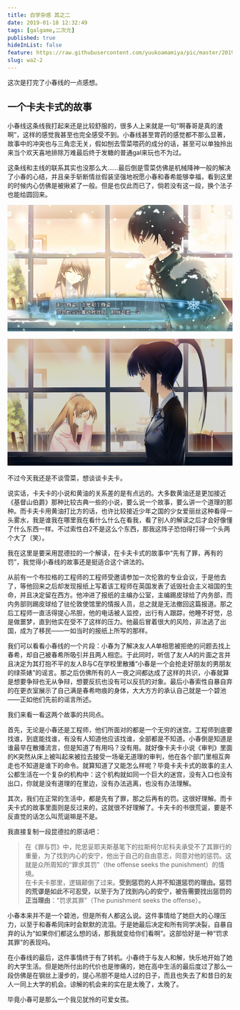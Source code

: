 ```yaml
---
title: 白学杂感 其之二
date: 2019-01-18 12:32:49
tags: [galgame,二次元]
published: true
hideInList: false
feature: https://raw.githubusercontent.com/yuukoamamiya/pic/master/20190508123325.png
slug: wa2-2
---
```

这次是打完了小春线的一点感想。

<!-- more -->

## 一个卡夫卡式的故事

小春线这条线我打起来还是比较舒服的，很多人上来就是一句“啊春哥是真的渣啊”，这样的感觉我甚至也完全感受不到。小春线甚至胃药的感觉都不那么显著，故事中的冲突也与三角恋无关，假如刨去雪菜喂药的成分的话，甚至可以单独拎出来当个欢天喜地排除万难最后终于发糖的普通gal来玩也不为过。

这条线和主线的联系其实也没那么大……最后倒是雪菜仿佛是机械降神一般的解决了小春的心结，并且亲手斩断情丝假装坚强地祝愿小春和春希能够幸福，看到这里的时候内心仿佛是被揪紧了一般。但是也仅此而已了，倘若没有这一段，换个法子也能给圆回来。

![](https://raw.githubusercontent.com/yuukoamamiya/pic/master/20190508123325.png)

![](https://raw.githubusercontent.com/yuukoamamiya/pic/master/20190508123351.png)

不过今天我还是不谈雪菜，想谈谈卡夫卡。

说实话，卡夫卡的小说和黄油的关系差的是有点远的。大多数黄油还是更加接近《基督山伯爵》那种比较古典一些的小说，要么说一个故事，要么讲一个道理的那种。而卡夫卡用黄油打比方的话，也许比较接近少年之国的少女爱丽丝这种看得一头雾水，我是谁我在哪里我在看什么什么在看我，看了别人的解读之后才会好像懂了什么东西一样。不过索性白2不是这么个东西，那我这阵子恐怕得打得一个头两个大了（笑）。

我在这里是要采用昆德拉的一个解读，在卡夫卡式的故事中“先有了罪，再有的罚”，我觉得小春线的故事还是挺适合这个讲法的。

从前有一个布拉格的工程师的工程师受邀请参加一次伦敦的专业会议，于是他去了，等他回来之后却发现报纸上写着该工程师在英国发表了诋毁社会主义祖国的生命，并且决定留在西方。他冲进了报纸的主编办公室，主编踢皮球给了内务部，而内务部则踢皮球给了驻伦敦使馆里的情报人员，总之就是无法撤回这篇报道。那之后工程师一直活得提心吊胆，他的电话被人监控，出行有人跟踪，他睡不好觉，总是做噩梦，直到他实在受不了这样的压力。他最后冒着很大的风险，非法逃了出国，成为了移民——一如当时的报纸上所写的那样。

我们可以看看小春线的一个片段：小春为了解决友人A单相思被拒绝的问题去找上春希，却自己被春希所吸引并且两人相恋。于此同时，听信了友人A的片面之言并且决定为其打抱不平的友人B与C在学校里散播“小春是一个会抢走好朋友的男朋友的绿茶婊”的谣言。那之后仿佛所有的人一夜之间都达成了这样的共识，小春就算是想要争辩也无从争辩，想要反抗也没有可以反抗的对象。最后小春索性自暴自弃的在更衣室展示了自己满是春希吻痕的身体，大大方方的承认自己就是一个碧池——正如他们先前的谣言所述。

我们来看一看这两个故事的共同点。

首先，无论是小春还是工程师，他们所面对的都是一个无穷的迷宫。工程师到底要找谁，到底能找谁，有没有人知道他应该找谁，全部都是不知道。小春倒是知道是谁最早在散播流言，但是知道了有用吗？没有用。就好像卡夫卡小说《审判》里面的K突然从床上被叫起来被拉去接受一场毫无道理的审判，他在各个部门里相互奔走也不知道是谁下的命令。就算知道了又能怎么样呢？毕竟卡夫卡式的故事的主人公都生活在一个复杂的机构中：这个机构就如同一个巨大的迷宫，没有入口也没有出口，你就是没有道理的在里边，没有办法逃离，也没有办法理解。

其次，我们在正常的生活中，都是先有了罪，那之后再有的罚。这很好理解。而卡夫卡式的故事里面则是反过来的，这就很不好理解了。卡夫卡的书很荒诞，要是不反直觉的话怎么叫荒诞嘛是不是。

我直接复制一段昆德拉的原话吧：

>  在《罪与罚》中，陀思妥耶夫斯基笔下的拉斯柯尔尼科夫承受不了其罪行的重量，为了找到内心的安宁，他出于自己的自由意志，同意对他的惩罚。这就是众所周知的“罪求其罚”（the offense seeks the punishment）的情境。   
>  在卡夫卡那里，逻辑颠倒了过来。**受到惩罚的人并不知道惩罚的理由。惩罚的荒谬是如此不可忍受，以至于为了找到内心的安宁，被告需要找出惩罚的正当理由**：“罚求其罪”（The punishment seeks the offense）。   

小春本来并不是一个碧池，但是所有人都这么说。这件事情给了她巨大的心理压力，以至于和春希同床时会默默的流泪。于是她最后决定和所有同学决裂，自暴自弃的认为“如果你们都这么想的话，那我就变给你们看啊”。这部恰好是一种“罚求其罪”的表现吗。

在小春线的最后，这件事情终于有了转机。小春终于与友人和解，快乐地开始了她的大学生活。但是她所付出的代价也是惨痛的，她在高中生活的最后度过了那么一段仿佛是在钢丝上漫步的，提心吊胆不是给人过的日子，而且也失去了和昔日的友人一同上大学的机会。谅解的机会来的实在是太晚了，太晚了。

毕竟小春可是那么一个我见犹怜的可爱女孩。
